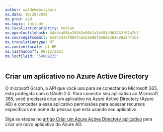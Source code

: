 ```yaml
---
author: waldekmastykarz
ms.date: 10/28/2020
ms.prod: aad
ms.topic: include
ms.localizationpriority: medium
ms.openlocfilehash: 44ddca08ba269b1e80b1a3bf81d961462f62a7b7
ms.sourcegitcommit: 6c04234af08efce558e9bf926062b4686a84f1b2
ms.translationtype: MT
ms.contentlocale: pt-BR
ms.lasthandoff: 09/12/2021
ms.locfileid: "59089225"
---
```

## <a name="create-an-azure-active-directory-app"></a>Criar um aplicativo no Azure Active Directory

O microsoft Graph, a API que você usa para se conectar ao Microsoft 365, está protegida com o OAuth 2.0. Para conectar seu aplicativo ao Microsoft 365, você precisará criar um aplicativo no Azure Active Directory (Azure AD) e conceder a esse aplicativo permissões para acessar recursos específicos em nome da pessoa que está usando seu aplicativo.

Siga as etapas no [artigo Criar um Azure Active Directory aplicativo](../get-started/add-aad-app-registration.md) para criar um novo aplicativo do Azure AD.
